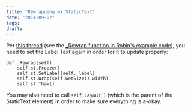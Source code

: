 ```yaml
---
title: "Rewrapping wx.StaticText"
date: "2014-09-02"
tags:
draft: 
---
```


Per [this thread](http://wxpython-users.1045709.n5.nabble.com/Wrapping-StaticText-again-td2362691.html) (see the [_Rewrap function in Robin's example code](http://wxpython-users.1045709.n5.nabble.com/Wrapping-StaticText-again-td2362691.html#d1205537500000-860)), you need to set the Label Text again in order for it to update properly:

    def _Rewrap(self): 
        self.st.Freeze() 
        self.st.SetLabel(self._label) 
        self.st.Wrap(self.GetSize().width) 
        self.st.Thaw() 

You may also need to call `self.Layout()` (which is the parent of the StaticText element) in order to make sure everything is a-okay.
